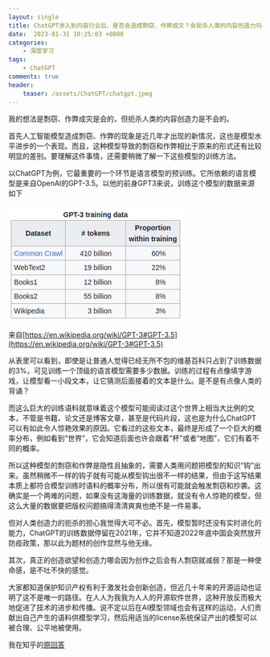 ```yaml
---
layout: single
title: ChatGPT渗入到内容行业后，是否会造成剽窃、作弊成灾？会扼杀人类的内容创造力吗？
date:  2023-01-31 10:25:03 +0800
categories: 
    - 深度学习
tags: 
    - ChatGPT
comments: true
header:
    teaser: /assets/ChatGPT/chatgpt.jpeg
---
```


我的想法是剽窃、作弊成灾是会的，但扼杀人类的内容创造力是不会的。

首先人工智能模型造成剽窃、作弊的现象是近几年才出现的新情况，这也是模型水平进步的一个表现。而且，这种模型导致的剽窃和作弊相比于原来的形式还有比较明显的差别。要理解这件事情，还需要稍微了解一下这些模型的训练方法。

以ChatGPT为例，它最重要的一个环节是语言模型的预训练。它所依赖的语言模型是来自OpenAI的GPT-3.5。以他的前身GPT3来说，训练这个模型的数据来源如下

![GPT-3训练数据](/assets/ChatGPT/data.png)

来自[https://en.wikipedia.org/wiki/GPT-3#GPT-3.5](https://en.wikipedia.org/wiki/GPT-3#GPT-3.5)

从表里可以看到，即使是让普通人觉得已经无所不包的维基百科只占到了训练数据的3%，可见训练一个顶级的语言模型需要多少数据。训练的过程有点像填字游戏，让模型看一小段文本，让它猜测后面接着的文本是什么。是不是有点像人类的背诵？

而这么巨大的训练语料就意味着这个模型可能阅读过这个世界上相当大比例的文本，不管是书籍、论文还是博客文章，甚至是代码片段，这也是为什么ChatGPT可以有如此令人惊艳效果的原因。它看过的这些文本，最终是形成了一个巨大的概率分布，例如看到“世界”，它会知道后面也许会跟着“杯”或者“地图”，它们有着不同的概率。

所以这种模型的剽窃和作弊是隐性且抽象的，需要人类用问题把模型的知识“钩”出来。虽然稍微不一样的钩子就有可能从模型钩出很不一样的结果，但由于这写结果本质上都符合模型训练时语料的概率分布，所以很有可能就会触发剽窃和抄袭。这确实是一个两难的问题，如果没有这海量的训练数据，就没有令人惊艳的模型，但这么大量的数据要把版权问题搞得清清爽爽也绝不是一件易事。

但对人类创造力的扼杀的担心我觉得大可不必。首先，模型暂时还没有实时进化的能力，ChatGPT的训练数据停留在2021年，它并不知道2022年底中国会突然放开防疫政策，那以此为题材的创作显然与他无缘。

其次，真正的创造欲望和创造力哪会因为创作之后会有人剽窃就减弱？那是一种使命感，是不吐不快的感觉。

大家都知道保护知识产权有利于激发社会创新创造，但近几十年来的开源运动也证明了这不是唯一的路径。在人人为我我为人人的开源软件世界，这种开放反而极大地促进了技术的进步和传播。说不定以后在AI模型领域也会有这样的运动，人们贡献出自己产生的语料供模型学习，然后用适当的license系统保证产出的模型可以被合理、公平地被使用。

我在知乎的[原回答](https://www.zhihu.com/answer/2869684778)